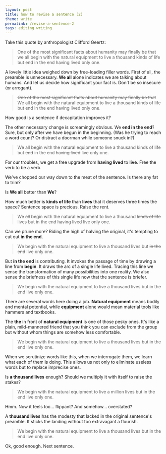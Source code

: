```yaml
---
layout: post
title: how to revise a sentence (2)
theme: write
permalink: /revise-a-sentence-2
tags: editing writing
---
```


Take this quote by anthropologist Clifford Geertz:
> One of the most significant facts about humanity may finally be that we all begin with the natural equipment to live a thousand kinds of life but end in the end having lived only one.

A lovely little idea weighed down by free-loading filler words.
First of all, the preamble is unnecessary.
**We all** alone indicates we are talking about humans.
And let us decide how significant your fact is.
Don't be so insecure (or arrogant).

> ~~One of the most significant facts about humanity may finally be that~~ We all begin with the natural equipment to live a thousand kinds of life but end in the end having lived only one.

How good is a sentence if decapitation improves it?

The other necessary change is screamingly obvious.
We **end in the end**?
Sure, but only after we have begun in the beginning.
(Was he trying to reach a word count? Or distract a doorman while someone snuck in?)

> We all begin with the natural equipment to live a thousand kinds of life but ~~end~~ in the end ~~having lived~~ live only one.

For our troubles, we get a free upgrade from **having lived** to **live**.
Free the verb to be a verb.

We've chopped our way down to the meat of the sentence.
Is there any fat to trim?

Is **We all** better than **We**?

How much better is **kinds of life** than **lives** that it deserves three times the space?
Sentence space is precious.
Raise the rent.

> We ~~all~~ begin with the natural equipment to live a thousand ~~kinds of life~~ lives but in the end ~~having lived~~ live only one.

Can we prune more?
Riding the high of halving the original, it's tempting to cut out **in the end**.

> We begin with the natural equipment to live a thousand lives but ~~in the end~~ live only one.

But **in the end** is contributing.
It invokes the passage of time by drawing a line from **begin**.
It draws the arc of a single life lived.
Tracing this line we sense the transformation of many possibilities into one reality.
We also sense the briefness of this single life now that the sentence is briefer.

> We begin with the natural equipment to live a thousand lives but in the end live only one.

There are several words here doing a job.
**Natural equipment** means bodily and mental potential, while **equipment** alone would mean material tools like hammers and textbooks.

The **the** in front of **natural equipment** is one of those pesky ones.
It's like a plain, mild-mannered friend that you think you can exclude from the group but without whom things are somehow less comfortable.

> We begin with ~~the~~ natural equipment to live a thousand lives but in the end live only one.

When we scrutinize words like this, when we interrogate them, we learn what each of them is doing.
This allows us not only to eliminate useless words but to replace imprecise ones.

Is **a thousand lives** enough?
Should we multiply it with itself to raise the stakes?

> We begin with the natural equipment to live a million lives but in the end live only one.

Hmm.
Now it feels too... flippant?
And somehow... overstated?

A **thousand lives** has the modesty that lacked in the original sentence's preamble.
It sticks the landing without too extravagant a flourish.

> We begin with the natural equipment to live a thousand lives but in the end live only one.

Ok, good enough. Next sentence.
